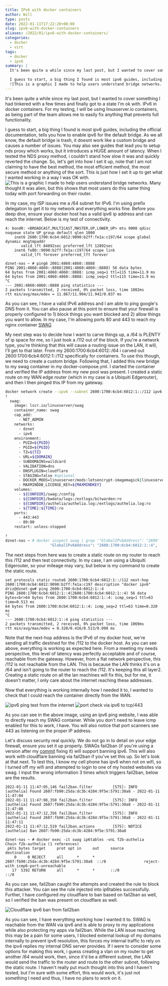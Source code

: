 ```yaml
---
title: IPv6 with docker containers
author: Will
type: posts
date: 2022-01-11T17:22:20+00:00
slug: ipv6-with-docker-containers
aliases: /2022/01/ipv6-with-docker-containers/
categories:
  - docker
  - virt
tags:
  - docker
  - ipv6
summary: |
  It's been quite a while since my last post, but I wanted to cover something I had tinkered with a few times and finally got to a state I'm ok with. IPv6 in docker containers. For my testing, I will be using linuxserver.io containers, as being part of the team allows me to easily fix anything that prevents full functionality.

  I guess to start, a big thing I found is most ipv6 guides, including the official documentation, tells you how to enable ipv6 for the default bridge. As we all know, the default bridge is trash, it doesnt work like a custom bridge and causes a number of issues. You may also see guides that lead you to setup nds proxy which works, but it introduces a HUGE amount of latency. When I tested the NDS proxy method, i couldn't stand how slow it was and quickly reverted the change. So, let's get into how I set it up, note that I am not claiming to have the best method, the most efficient method, the most secure method or anything of the sort. This is just how I set it up to get what I wanted working in a way I was OK with. 
  ![This is a graphic I made to help users understand bridge networks. Many thought it was alien, but this shows that most users do this same thing today with port forwarding on their router.](/images/ipv6-with-docker-containers/dockernet-blog-1024x492.png)
---
```

It's been quite a while since my last post, but I wanted to cover something I had tinkered with a few times and finally got to a state I'm ok with. IPv6 in docker containers. For my testing, I will be using linuxserver.io containers, as being part of the team allows me to easily fix anything that prevents full functionality.

I guess to start, a big thing I found is most ipv6 guides, including the official documentation, tells you how to enable ipv6 for the default bridge. As we all know, the default bridge is trash, it doesnt work like a custom bridge and causes a number of issues. You may also see guides that lead you to setup nds proxy which works, but it introduces a HUGE amount of latency. When I tested the NDS proxy method, i couldn't stand how slow it was and quickly reverted the change. So, let's get into how I set it up, note that I am not claiming to have the best method, the most efficient method, the most secure method or anything of the sort. This is just how I set it up to get what I wanted working in a way I was OK with. 
![This is a graphic I made to help users understand bridge networks. Many thought it was alien, but this shows that most users do this same thing today with port forwarding on their router.](/images/ipv6-with-docker-containers/dockernet-blog-1024x492.png)

In my case, my ISP issues me a /64 subnet for IPv6. I'm using prefix delegation to get it to my network and everything works fine. Before you deep dive, ensure your docker host has a valid ipv6 ip address and can reach the internet. Below is my test of connectivity.


```Bashdznet-nas ~ # ip -6 add show dev bond0
4: bond0: <BROADCAST,MULTICAST,MASTER,UP,LOWER_UP> mtu 9000 qdisc noqueue state UP group default qlen 1000
    inet6 2600:1700:6cb4:6012:9090:b2ff:fe1a:c197/64 scope global dynamic mngtmpaddr
       valid_lft 84892sec preferred_lft 12892sec
    inet6 fe80::9090:b2ff:fe1a:c197/64 scope link
       valid_lft forever preferred_lft forever

dznet-nas ~ # ping6 2001:4860:4860::8888
PING 2001:4860:4860::8888(2001:4860:4860::8888) 56 data bytes
64 bytes from 2001:4860:4860::8888: icmp_seq=1 ttl=115 time=11.9 ms
64 bytes from 2001:4860:4860::8888: icmp_seq=2 ttl=115 time=11.9 ms
^C
--- 2001:4860:4860::8888 ping statistics ---
2 packets transmitted, 2 received, 0% packet loss, time 1002ms
rtt min/avg/max/mdev = 11.867/11.904/11.942/0.037 ms
```

As you can see, I have a valid IPv6 address and I am able to ping google's DNS from it. You can also pause at this point to ensure that your firewall is properly configured to 1) block things you want blocked and 2) allow things you want to allow. In my case, I'm allowing ports 80 and 443 to reach my nginx container [SWAG](https://github.com/linuxserver/docker-swag)

My next step was to decide how I want to carve things up, a /64 is PLENTY of ip space for me, so I just took a /112 out of the block. If you're a network type, you're thinking that this will cause a routing issue on the LAN, it will, I'll get to that later. From my 2600:1700:6cb4:6012::/64 i carved out 2600:1700:6cb4:6012:1::/112 specifically for containers. To use this though, we need to create a custom bridge. Following that, I added this new bridge to my swag container in my docker-compose.yml. I started the container and verified the IP address from my new pool was present. I created a static route on my WAN edge router (which in my case is a Ubiquiti Edgerouter), and then I then pinged this IP from my gateway.


```Bash
docker network create --ipv6 --subnet 2600:1700:6cb4:6012:1::/112 ipv6
!
  swag:
    image: lscr.io/linuxserver/swag
    container_name: swag
    cap_add:
      - NET_ADMIN
    networks:
      - dznet
      - ipv6
    environment:
      - PUID=${PUID}
      - PGID=${PGID}
      - TZ=${TZ}
      - URL=${DOMAIN}
      - SUBDOMAINS=wildcard
      - VALIDATION=dns
      - DNSPLUGIN=cloudflare
      - STAGING=false #optional
      - DOCKER_MODS=linuxserver/mods:letsencrypt-imagemagick|linuxserver/mods:swag-cloudflare-real-ip
      - MAXMINDDB_LICENSE_KEY=${MAXMINDKEY}
    volumes:
      - ${CONFDIR}/swag:/config
      - ${CONFDIR}/bwdata/logs:/extlogs/bitwarden:ro
      - ${CONFDIR}/authelia/authelia.log:/extlogs/authelia.log:ro
      - ${TIME}:${TIME}:ro
    ports:
      - 443:443
      - 80:80
    restart: unless-stopped

!
dznet-nas ~ # docker inspect swag | grep '"GlobalIPv6Address": "2600'
                    "GlobalIPv6Address": "2600:1700:6cb4:6012:1::4",

```

The next steps from here was to create a static route on my router to reach this /112 and then test connectivity. In my case, I am using a Ubiquiti Edgerouter, so your mileage may vary, but below is my command to create the static route.

```
set protocols static route6 2600:1700:6cb4:6012:1::/112 next-hop 2600:1700:6cb4:6012:9090:b2ff:fe1a:c197 description "docker ipv6"
driz@dznet-gw# ping 2600:1700:6cb4:6012:1::4
PING 2600:1700:6cb4:6012:1::4(2600:1700:6cb4:6012:1::4) 56 data bytes<br>64 bytes from 2600:1700:6cb4:6012:1::4: icmp_seq=1 ttl=63 time=0.513 ms
64 bytes from 2600:1700:6cb4:6012:1::4: icmp_seq=2 ttl=63 time=0.320 ms
^C
--- 2600:1700:6cb4:6012:1::4 ping statistics ---
2 packets transmitted, 2 received, 0% packet loss, time 1069ms
rtt min/avg/max/mdev = 0.320/0.416/0.513/0.098 ms
```

Note that the next-hop address is the IPv6 of my docker host, we're sending all traffic destined for the /112 to the docker host. As you can see above, everything is working as expected here. From a meeting my needs perspective, this level of latency was perfectly acceptable and of course, reachable from the gateway. However, from a flat network perspective, this /112 is not reachable from the LAN. This is because the LAN thinks it's on a /64 and isn't going to the router to reach the /112. It's keeping this all layer2. Creating a static route on all the lan machines will fix this, but for me, it doesn't matter, I only care about the internet reaching these addresses.

Now that everything is working internally how I needed it to, I wanted to check that I could reach the container directly from the WAN. 

![ipv6 ping test from the internet](/images/ipv6-with-docker-containers/ipv6-WAN-ping-blog.png)
![port check via ipv6 to tcp/443](/images/ipv6-with-docker-containers/blog.png)

As you can see in the above image, using an ipv6 ping website, I was able to directly reach my SWAG container. While you don't need to leave icmp enabled for this to work, I have. You will also notice that port scanners see 443 as listening on the proper IP address.

Let's discuss security real quickly. We do not go in to detail on your edge firewall, ensure you set it up properly. SWAGs fail2ban (if you're using a version after my [commit](https://github.com/linuxserver/docker-swag/commit/84cdf58b66543d3f779aac4363791b46adcc10e5) fixing it) will support banning ipv6. This will also work with cloudflare banning via fail2ban if you've set this up. So let's look at that next. To test this, I know my cell phone has ipv6 when not on wifi, so I turned off my wifi and attempted to login to one of my hosted websites via swag. I input the wrong information 3 times which triggers fail2ban, below are the results.


```Shell
2022-01-11 11:47:05,146 fail2ban.filter         [575]: INFO    [authelia] Found 2607:fb90:25da:dc3b:4284:9f5e:5791:30a8 - 2022-01-11 11:47:04
2022-01-11 11:47:08,350 fail2ban.filter         [575]: INFO    [authelia] Found 2607:fb90:25da:dc3b:4284:9f5e:5791:30a8 - 2022-01-11 11:47:08
2022-01-11 11:47:12,356 fail2ban.filter         [575]: INFO    [authelia] Found 2607:fb90:25da:dc3b:4284:9f5e:5791:30a8 - 2022-01-11 11:47:11
2022-01-11 11:47:12,519 fail2ban.actions        [575]: NOTICE  [authelia] Ban 2607:fb90:25da:dc3b:4284:9f5e:5791:30a8

dznet-nas ~ # docker exec -it swag ip6tables -vnL f2b-authelia
Chain f2b-authelia (1 references)
 pkts bytes target     prot opt in     out     source               destination
    0     0 REJECT     all      *      *       2607:fb90:25da:dc3b:4284:9f5e:5791:30a8  ::/0                 reject-with icmp6-port-unreachable
   17  5392 RETURN     all      *      *       ::/0                 ::/0
```

As you can see, fail2ban caught the attempts and created the rule to block this attacker. You can see the rule injected into ip6tables successfully. Further, I have configured my cloudflare to ban based on fail2ban as well, so I verified the ban was present on cloudflare as well.

![Cloudflare ipv6 ban from fail2ban](/images/ipv6-with-docker-containers/ipv6-fail2ban-cloudflare-blog-1024x465.png) 

As you can see, I have everything working how I wanted it to. SWAG is reachable from the WAN via ipv6 and is able to proxy to my applications while also protecting my apps via fail2ban. While the LAN issue reaching this may be a pain for some users, I blocked external lookup of my domains internally to prevent ipv6 resolution, this forces my internal traffic to rely on the ipv4 replies my internal DNS server provides. If I were to consider some options for making this work, i guess creating a vlan on my router to get another /64 would work, then, since it'd be a different subnet, the LAN would send the traffic to the router and route to the other subnet, following the static route. I haven't really put much thought into this and I haven't tested, but I'm sure with some effort, this would work, it's just not something I need and thus, I have no plans to work on it.